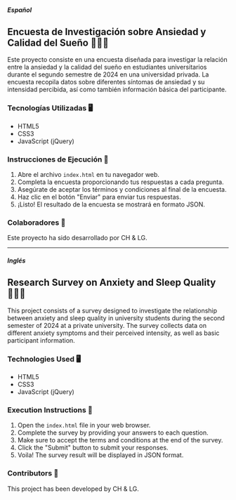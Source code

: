 ##### Español
## Encuesta de Investigación sobre Ansiedad y Calidad del Sueño 👩‍🔬🛌

Este proyecto consiste en una encuesta diseñada para investigar la relación entre la ansiedad y la calidad del sueño en estudiantes universitarios durante el segundo semestre de 2024 en una universidad privada. La encuesta recopila datos sobre diferentes síntomas de ansiedad y su intensidad percibida, así como también información básica del participante.

### Tecnologías Utilizadas 🖥️

- HTML5
- CSS3
- JavaScript (jQuery)

### Instrucciones de Ejecución 🚀

1. Abre el archivo `index.html` en tu navegador web.
2. Completa la encuesta proporcionando tus respuestas a cada pregunta.
3. Asegúrate de aceptar los términos y condiciones al final de la encuesta.
4. Haz clic en el botón "Enviar" para enviar tus respuestas.
5. ¡Listo! El resultado de la encuesta se mostrará en formato JSON.

### Colaboradores 👥

Este proyecto ha sido desarrollado por CH & LG.

---

##### Inglés
## Research Survey on Anxiety and Sleep Quality 👩‍🔬🛌

This project consists of a survey designed to investigate the relationship between anxiety and sleep quality in university students during the second semester of 2024 at a private university. The survey collects data on different anxiety symptoms and their perceived intensity, as well as basic participant information.

### Technologies Used 🖥️

- HTML5
- CSS3
- JavaScript (jQuery)

### Execution Instructions 🚀

1. Open the `index.html` file in your web browser.
2. Complete the survey by providing your answers to each question.
3. Make sure to accept the terms and conditions at the end of the survey.
4. Click the "Submit" button to submit your responses.
5. Voila! The survey result will be displayed in JSON format.

### Contributors 👥

This project has been developed by CH & LG.

